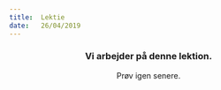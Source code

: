 ```yaml
---
title:  Lektie
date:   26/04/2019
---
```


### <center>Vi arbejder på denne lektion.</center>
<center>Prøv igen senere.</center>